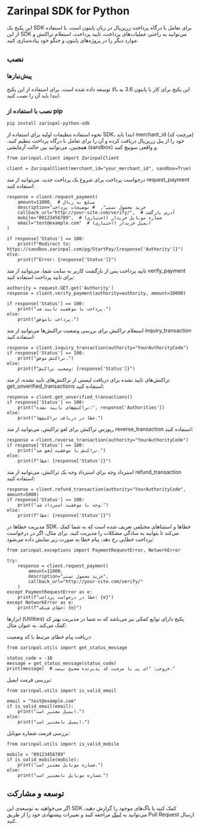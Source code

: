 # Zarinpal SDK for Python

این پکیج یک SDK برای تعامل با درگاه پرداخت زرین‌پال در زبان پایتون است. با استفاده از این SDK می‌توانید به راحتی عملیات‌های پرداخت، تایید پرداخت، استعلام تراکنش و موارد دیگر را در پروژه‌های پایتون و جنگو خود پیاده‌سازی کنید.

## نصب

### پیش‌نیازها

این پکیج برای کار با پایتون 3.6 به بالا توسعه داده شده است. برای استفاده از این پکیج ابتدا باید آن را نصب کنید.

### نصب با استفاده از pip

```
pip install zarinpal-python-sdk
```


نحوه استفاده
تنظیمات اولیه
برای استفاده از SDK، ابتدا باید merchant_id (مرچنت کد) خود را از پنل زرین‌پال دریافت کرده و آن را برای تعامل با درگاه پرداخت تنظیم کنید. همچنین، می‌توانید بین حالت آزمایشی (sandbox) و واقعی سوییچ کنید.
```
from zarinpal.client import ZarinpalClient

client = ZarinpalClient(merchant_id="your_merchant_id", sandbox=True)
```



درخواست پرداخت
برای شروع یک پرداخت جدید، می‌توانید از متد request_payment استفاده کنید:

```
response = client.request_payment(
    amount=11000,  # مبلغ به ریال
    description="خرید محصول تستی",  # توضیحات پرداخت
    callback_url="http://your-site.com/verify/",  # آدرس بازگشت
    mobile="09123456789",  # (اختیاری) شماره موبایل خریدار
    email="test@example.com"  # (اختیاری) ایمیل خریدار
)

if response['Status'] == 100:
    print(f"Redirect to: https://sandbox.zarinpal.com/pg/StartPay/{response['Authority']}")
else:
    print(f"Error: {response['Status']}")
```




تایید پرداخت
پس از بازگشت کاربر به سایت شما، می‌توانید از متد verify_payment برای تایید پرداخت استفاده کنید:

```
authority = request.GET.get('Authority')
response = client.verify_payment(authority=authority, amount=10000)

if response['Status'] == 100:
    print("پرداخت با موفقیت تایید شد.")
else:
    print("پرداخت ناموفق.")
```




استعلام تراکنش
برای بررسی وضعیت تراکنش‌ها می‌توانید از متد inquiry_transaction استفاده کنید:

```
response = client.inquiry_transaction(authority="YourAuthorityCode")
if response['Status'] == 100:
    print("تراکنش موفق.")
else:
    print(f"وضعیت تراکنش: {response['Status']}")
```





تراکنش‌های تایید نشده
برای دریافت لیستی از تراکنش‌های تایید نشده، از متد get_unverified_transactions استفاده کنید:

```
response = client.get_unverified_transactions()
if response['Status'] == 100:
    print("تراکنش‌های تایید نشده:", response['Authorities'])
else:
    print("خطا در دریافت تراکنش‌ها.")
```






ریورس تراکنش
برای لغو تراکنش، می‌توانید از متد reverse_transaction استفاده کنید:

```
response = client.reverse_transaction(authority="YourAuthorityCode")
if response['Status'] == 100:
    print("تراکنش با موفقیت لغو شد.")
else:
    print(f"خطا: {response['Status']}")
```





استرداد وجه
برای استرداد وجه یک تراکنش، می‌توانید از متد refund_transaction استفاده کنید:

```
response = client.refund_transaction(authority="YourAuthorityCode", amount=5000)
if response['Status'] == 100:
    print("وجه با موفقیت استرداد شد.")
else:
    print(f"خطا: {response['Status']}")
```






مدیریت خطاها
در SDK، خطاها و استثناهای مختلفی تعریف شده است که به شما کمک می‌کند تا بتوانید به سادگی مشکلات را مدیریت کنید. برای مثال، اگر در درخواست پرداخت خطایی رخ دهد، پیام خطا به صورت زیر نمایش داده می‌شود:


```
from zarinpal.exceptions import PaymentRequestError, NetworkError

try:
    response = client.request_payment(
        amount=11000,
        description="خرید محصول تستی",
        callback_url="http://your-site.com/verify/"
    )
except PaymentRequestError as e:
    print(f"خطا در درخواست پرداخت: {e}")
except NetworkError as e:
    print(f"خطای شبکه: {e}")
```






ابزارها (Utilities)
پکیج دارای توابع کمکی نیز می‌باشد که به شما در مدیریت بهتر کد کمک می‌کند. به عنوان مثال:

دریافت پیام خطای مرتبط با کد وضعیت:

```
from zarinpal.utils import get_status_message

status_code = -10
message = get_status_message(status_code)
print(message)  # خروجی: "ای پی یا مرچنت کد پذیرنده صحیح نیست."
```






بررسی فرمت ایمیل:

```
from zarinpal.utils import is_valid_email

email = "test@example.com"
if is_valid_email(email):
    print("ایمیل معتبر است.")
else:
    print("ایمیل نامعتبر است.")
```






بررسی فرمت شماره موبایل:

```
from zarinpal.utils import is_valid_mobile

mobile = "09123456789"
if is_valid_mobile(mobile):
    print("شماره موبایل معتبر است.")
else:
    print("شماره موبایل نامعتبر است.")
```




## توسعه و مشارکت

اگر می‌خواهید به توسعه‌ی این SDK کمک کنید یا باگ‌های موجود را گزارش دهید، می‌توانید به [لینک](https://github.com/MohamadHusein/zarinpal-python-sdk) مراجعه کنید و تغییرات پیشنهادی خود را از طریق Pull Request ارسال کنید.
























